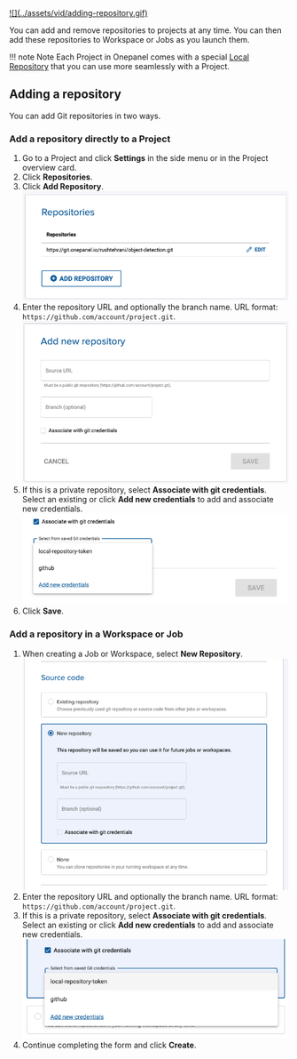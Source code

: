 <a href="https://youtu.be/omg9zucNFJw" target="_blank">
![](../assets/vid/adding-repository.gif)
</a>

You can add and remove repositories to projects at any time. You can then add these repositories to Workspace or Jobs as you launch them.

!!! note Note
    Each Project in Onepanel comes with a special [Local Repository](/projects/local-repository) that you can use more seamlessly with a Project.

## Adding a repository
You can add Git repositories in two ways.

### Add a repository directly to a Project
1. Go to a Project and click **Settings** in the side menu or in the Project overview card.
2. Click **Repositories**.
3. Click **Add Repository**.
![](../assets/img/repositories-175339.png)
4. Enter the repository URL and optionally the branch name. URL format: `https://github.com/account/project.git`.
![](../assets/img/repositories-175524.png)
5. If this is a private repository, select **Associate with git credentials**. Select an existing or click **Add new credentials** to add and associate new credentials.
![](../assets/img/repositories-175904.png)
6. Click **Save**.

### Add a repository in a Workspace or Job
1. When creating a Job or Workspace, select **New Repository**.
![](../assets/img/repositories-101512.png)
2. Enter the repository URL and optionally the branch name. URL format: `https://github.com/account/project.git`.
5. If this is a private repository, select **Associate with git credentials**. Select an existing or click **Add new credentials** to add and associate new credentials.
![](../assets/img/repositories-101852.png)
6. Continue completing the form and click **Create**.